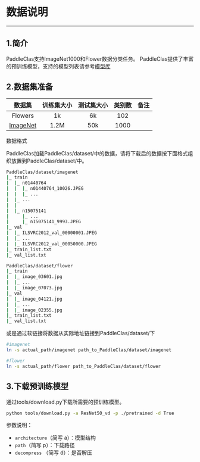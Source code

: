 # 数据说明

---

## 1.简介
PaddleClas支持ImageNet1000和Flower数据分类任务。
PaddleClas提供了丰富的预训练模型，支持的模型列表请参考[模型库](../models/models_intro.md)

## 2.数据集准备

数据集 | 训练集大小 | 测试集大小 | 类别数 | 备注|
:------:|:---------------:|:---------------------:|:-----------:|:-----------:
Flowers|1k | 6k | 102 | 
[ImageNet](http://www.image-net.org/challenges/LSVRC/2012/)|1.2M| 50k | 1000 | 

数据格式

PaddleClas加载PaddleClas/dataset/中的数据，请将下载后的数据按下面格式组织放置到PaddleClas/dataset/中。

```bash
PaddleClas/dataset/imagenet
|_ train
|  |_ n01440764
|  |  |_ n01440764_10026.JPEG
|  |  |_ ...
|  |_ ...
|  |
|  |_ n15075141
|     |_ ...
|     |_ n15075141_9993.JPEG
|_ val
|  |_ ILSVRC2012_val_00000001.JPEG
|  |_ ...
|  |_ ILSVRC2012_val_00050000.JPEG
|_ train_list.txt
|_ val_list.txt
```

```bash
PaddleClas/dataset/flower
|_ train
|  |_ image_03601.jpg 
|  |_ ...
|  |_ image_07073.jpg
|_ val
|  |_ image_04121.jpg
|  |_ ...
|  |_ image_02355.jpg
|_ train_list.txt
|_ val_list.txt
```


或是通过软链接将数据从实际地址链接到PaddleClas/dataset/下

```bash
#imagenet
ln -s actual_path/imagenet path_to_PaddleClas/dataset/imagenet

#flower
ln -s actual_path/flower path_to_PaddleClas/dataset/flower

```

## 3.下载预训练模型
通过tools/download.py下载所需要的预训练模型。

```bash
python tools/download.py -a ResNet50_vd -p ./pretrained -d True
```

参数说明：
+ `architecture`（简写 a）：模型结构
+ `path`（简写 p）：下载路径
+ `decompress` （简写 d）：是否解压

